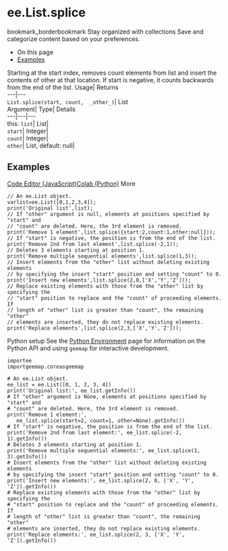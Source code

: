  
#  ee.List.splice
bookmark_borderbookmark Stay organized with collections  Save and categorize content based on your preferences.
  * On this page
  * [Examples](https://developers.google.com/earth-engine/apidocs/ee-list-splice#examples)


Starting at the start index, removes count elements from list and insert the contents of other at that location. If start is negative, it counts backwards from the end of the list. 
Usage| Returns  
---|---  
`List.splice(start, count,  _other_)`| List  
Argument| Type| Details  
---|---|---  
this: `list`| List|   
`start`| Integer|   
`count`| Integer|   
`other`| List, default: null|   
## Examples
[Code Editor (JavaScript)](https://developers.google.com/earth-engine/apidocs/ee-list-splice#code-editor-javascript-sample)[Colab (Python)](https://developers.google.com/earth-engine/apidocs/ee-list-splice#colab-python-sample) More
```
// An ee.List object.
varlist=ee.List([0,1,2,3,4]);
print('Original list',list);
// If "other" argument is null, elements at positions specified by "start" and
// "count" are deleted. Here, the 3rd element is removed.
print('Remove 1 element',list.splice({start:2,count:1,other:null}));
// If "start" is negative, the position is from the end of the list.
print('Remove 2nd from last element',list.splice(-2,1));
// Deletes 3 elements starting at position 1.
print('Remove multiple sequential elements',list.splice(1,3));
// Insert elements from the "other" list without deleting existing elements
// by specifying the insert "start" position and setting "count" to 0.
print('Insert new elements',list.splice(2,0,['X','Y','Z']));
// Replace existing elements with those from the "other" list by specifying the
// "start" position to replace and the "count" of proceeding elements. If
// length of "other" list is greater than "count", the remaining "other"
// elements are inserted, they do not replace existing elements.
print('Replace elements',list.splice(2,3,['X','Y','Z']));
```
Python setup
See the [ Python Environment](https://developers.google.com/earth-engine/guides/python_install) page for information on the Python API and using `geemap` for interactive development.
```
importee
importgeemap.coreasgeemap
```
```
# An ee.List object.
ee_list = ee.List([0, 1, 2, 3, 4])
print('Original list:', ee_list.getInfo())
# If "other" argument is None, elements at positions specified by "start" and
# "count" are deleted. Here, the 3rd element is removed.
print('Remove 1 element:',
   ee_list.splice(start=2, count=1, other=None).getInfo())
# If "start" is negative, the position is from the end of the list.
print('Remove 2nd from last element:', ee_list.splice(-2, 1).getInfo())
# Deletes 3 elements starting at position 1.
print('Remove multiple sequential elements:', ee_list.splice(1, 3).getInfo())
# Insert elements from the "other" list without deleting existing elements
# by specifying the insert "start" position and setting "count" to 0.
print('Insert new elements:', ee_list.splice(2, 0, ['X', 'Y', 'Z']).getInfo())
# Replace existing elements with those from the "other" list by specifying the
# "start" position to replace and the "count" of proceeding elements. If
# length of "other" list is greater than "count", the remaining "other"
# elements are inserted, they do not replace existing elements.
print('Replace elements:', ee_list.splice(2, 3, ['X', 'Y', 'Z']).getInfo())
```

